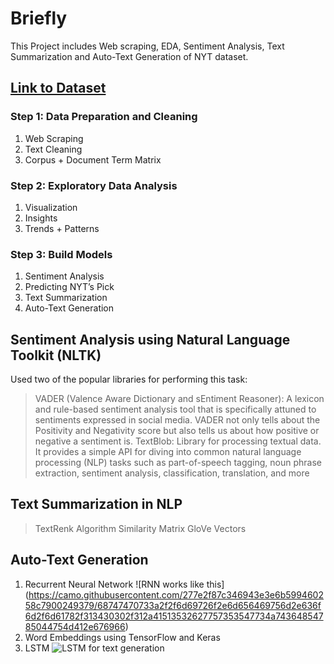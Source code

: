 # Briefly
This Project includes Web scraping, EDA, Sentiment Analysis, Text Summarization and Auto-Text Generation of NYT dataset.

## [Link to Dataset](https://www.kaggle.com/aashita/nyt-comments)

### Step 1: Data Preparation and Cleaning 
1. Web Scraping 
2. Text Cleaning
3. Corpus + Document Term Matrix

### Step 2: Exploratory Data Analysis 
1. Visualization 
2. Insights
3. Trends + Patterns

### Step 3: Build Models
1. Sentiment Analysis
2. Predicting NYT’s Pick
3. Text Summarization
4. Auto-Text Generation

## Sentiment Analysis using Natural Language Toolkit (NLTK)
Used two of the popular libraries for performing this task:

> VADER (Valence Aware Dictionary and sEntiment Reasoner):
A lexicon and rule-based sentiment analysis tool that is specifically attuned to sentiments expressed in social media. VADER not only tells about the Positivity and Negativity score but also tells us about how positive or negative a sentiment is.
> TextBlob:
Library for processing textual data. It provides a simple API for diving into common natural language processing (NLP) tasks such as part-of-speech tagging, noun phrase extraction, sentiment analysis, classification, translation, and more

## Text Summarization in NLP
> TextRenk Algorithm
> Similarity Matrix
> GloVe Vectors

## Auto-Text Generation
1. Recurrent Neural Network
![RNN works like this] (https://camo.githubusercontent.com/277e2f87c346943e3e6b599460258c7900249379/68747470733a2f2f6d69726f2e6d656469756d2e636f6d2f6d61782f313430302f312a41513532627757353547734a74364854785044754d412e676966)
2. Word Embeddings using TensorFlow and Keras
3. LSTM
![LSTM for text generation](https://camo.githubusercontent.com/37473904bd852a4ad61d618ecf987ab166aa9bc0/68747470733a2f2f6d69726f2e6d656469756d2e636f6d2f6d61782f313430302f312a6e2d4967485a4d35626142556a7130543752594442772e676966)
